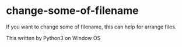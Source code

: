 # change-some-of-filename
If you want to change some of filename, this can help for arrange files.

This written by Python3 on Window OS
